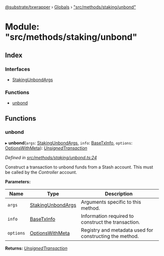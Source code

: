 [@substrate/txwrapper](../README.md) › [Globals](../globals.md) › ["src/methods/staking/unbond"](_src_methods_staking_unbond_.md)

# Module: "src/methods/staking/unbond"

## Index

### Interfaces

* [StakingUnbondArgs](../interfaces/_src_methods_staking_unbond_.stakingunbondargs.md)

### Functions

* [unbond](_src_methods_staking_unbond_.md#unbond)

## Functions

###  unbond

▸ **unbond**(`args`: [StakingUnbondArgs](../interfaces/_src_methods_staking_unbond_.stakingunbondargs.md), `info`: [BaseTxInfo](../interfaces/_src_util_types_.basetxinfo.md), `options`: [OptionsWithMeta](../interfaces/_src_util_types_.optionswithmeta.md)): *[UnsignedTransaction](../interfaces/_src_util_types_.unsignedtransaction.md)*

*Defined in [src/methods/staking/unbond.ts:24](https://github.com/paritytech/txwrapper/blob/7851003/src/methods/staking/unbond.ts#L24)*

Construct a transaction to unbond funds from a Stash account. This must be called
by the _Controller_ account.

**Parameters:**

Name | Type | Description |
------ | ------ | ------ |
`args` | [StakingUnbondArgs](../interfaces/_src_methods_staking_unbond_.stakingunbondargs.md) | Arguments specific to this method. |
`info` | [BaseTxInfo](../interfaces/_src_util_types_.basetxinfo.md) | Information required to construct the transaction. |
`options` | [OptionsWithMeta](../interfaces/_src_util_types_.optionswithmeta.md) | Registry and metadata used for constructing the method.  |

**Returns:** *[UnsignedTransaction](../interfaces/_src_util_types_.unsignedtransaction.md)*

